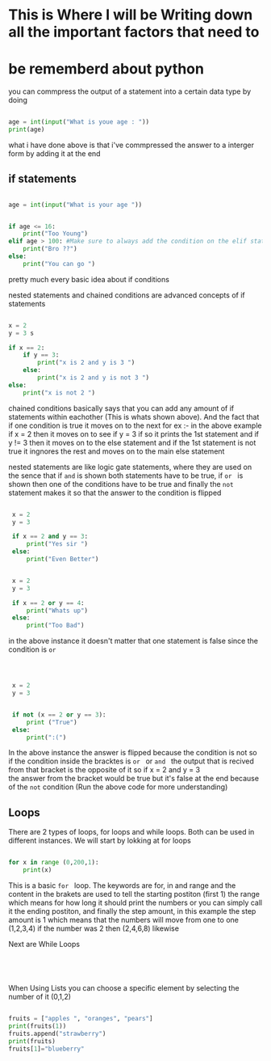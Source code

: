 

# This is Where I will be Writing down all the important factors that need to 
# be rememberd about python 


 you can commpress the output of a statement into a certain data type 
 by doing  

```python

age = int(input("What is youe age : "))
print(age)

```  

 what i have done above is that i've commpressed the answer to a interger form by
 adding it at the end 

    
 ## if statements     

```python

age = int(input("What is your age "))


if age <= 16:
    print("Too Young")
elif age > 100: #Make sure to always add the condition on the elif statement  
    print("Bro ??")
else:
    print("You can go ")

```

 pretty much every basic idea about if conditions 

 nested statements and chained conditions are advanced concepts of if 
 statements

```python

x = 2 
y = 3 s

if x == 2:
    if y == 3:
        print("x is 2 and y is 3 ")
    else:
        print("x is 2 and y is not 3 ")
else:
    print("x is not 2 ")


```
 chained conditions basically says that you can add any amount of if statements within 
 eachother (This is whats shown above). And the fact that if one condition is  true 
 it moves on to the next for ex :- in the above example if x = 2 then it moves on to 
 see if y = 3 if so it prints the 1st statement and if y != 3 then it moves on to the 
 else statement and if the 1st statement is not true it ingnores the rest and moves on 
 to the main else statement



 nested statements are like logic gate statements, where they are used on the sence
 that if `and` is shown both statements have to be true, if `or ` is shown then 
 one of the conditions have to be true and finally the `not` statement makes it 
 so that the answer to the condition is flipped 

```python

 x = 2 
 y = 3 

 if x == 2 and y == 3:
     print("Yes sir ")
 else:
     print("Even Better")


```

```python

 x = 2 
 y = 3 

 if x == 2 or y == 4:
     print("Whats up")
 else:
     print("Too Bad")


```

 in the above instance it doesn't matter that one statement is false since 
 the condition is `or`


```python



 x = 2 
 y = 3 


 if not (x == 2 or y == 3):
     print ("True")
 else:
     print(":(")

```

 In the above instance the answer is flipped because the condition is not
 so if the condition inside the bracktes is `or ` or `and ` the output that 
 is recived from that bracket is the opposite of it so if x = 2 and y = 3  
 the answer from the bracket would be true but it's false at the end because
 of the `not` condition (Run the above code for more understanding)


 ## Loops  

 There are 2 types of loops, for loops and while loops. Both can be used in different
 instances. We will start by lokking at for loops 
 
 ```python

 for x in range (0,200,1):
     print(x)
 

 ```
 This is a basic `for ` loop. The keywords are for, in and range and the 
 content in the brakets are used to tell the starting postiton (first 1)
 the range which means for how long it should print the numbers or you can 
 simply call it the ending postiton, and finally the step amount, in this 
 example the step amount is 1 which means that the numbers will move from 
 one to one (1,2,3,4) if the number was 2 then (2,4,6,8) likewise 


 Next are While Loops 

 ```python
 
 



 ```


 When Using Lists you can choose a specific element by selecting the number of it (0,1,2)

```python

fruits = ["apples ", "oranges", "pears"]
print(fruits(1))
fruits.append("strawberry")
print(fruits)
fruits[1]="blueberry"

```








